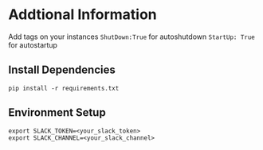 # Addtional Information
Add tags on your instances `ShutDown:True` for autoshutdown `StartUp: True` for autostartup

## Install Dependencies
```
pip install -r requirements.txt
```

## Environment Setup
```
export SLACK_TOKEN=<your_slack_token>
export SLACK_CHANNEL=<your_slack_channel>
```